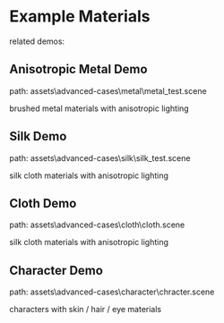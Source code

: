 # Example Materials

related demos:

## Anisotropic Metal Demo

path: assets\advanced-cases\metal\metal_test.scene

brushed metal materials with anisotropic lighting

## Silk Demo

path: assets\advanced-cases\silk\silk_test.scene

silk cloth materials with anisotropic lighting

## Cloth Demo

path: assets\advanced-cases\cloth\cloth.scene

silk cloth materials with anisotropic lighting

## Character Demo

path: assets\advanced-cases\character\chracter.scene

characters with skin / hair / eye materials

